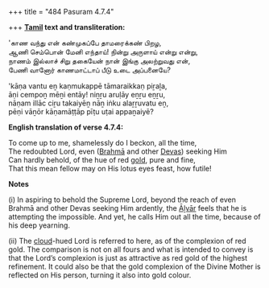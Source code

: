 +++
title = "484 Pasuram 4.7.4"

+++
**[Tamil](/definition/tamil#history "show Tamil definitions") text and transliteration:**

'காண வந்து என் கண்முகப்பே தாமரைக்கண் பிறழ,  
ஆணி செம்பொன் மேனி எந்தாய்! நின்று அருளாய் என்று என்று,  
நாணம் இல்லாச் சிறு தகையேன் நான் இங்கு அலற்றுவது என்,  
பேணி வானோர் காணமாட்டாப் பீடு உடை அப்பனையே?

'kāṇa vantu eṉ kaṇmukappē tāmaraikkaṇ piṟaḻa,  
āṇi cempoṉ mēṉi entāy! niṉṟu aruḷāy eṉṟu eṉṟu,  
nāṇam illāc ciṟu takaiyēṉ nāṉ iṅku alaṟṟuvatu eṉ,  
pēṇi vāṉōr kāṇamāṭṭāp pīṭu uṭai appaṉaiyē?

**English translation of verse 4.7.4:**

To come up to me, shamelessly do I beckon, all the time,  
The redoubted Lord, even ([Brahmā](/definition/brahma#vaishnavism "show Brahmā definitions") and other [Devas](/definition/deva#vaishnavism "show Devas definitions")) seeking Him  
Can hardly behold, of the hue of red [gold](/definition/gold#history "show gold definitions"), pure and fine,  
That this mean fellow may on His lotus eyes feast, how futile!

**Notes**

\(i\) In aspiring to behold the Supreme Lord, beyond the reach of even Brahmā and other Devas seeking Him ardently, the [Āḻvār](/definition/aḻvar#vaishnavism "show Āḻvār definitions") feels that he is attempting the impossible. And yet, he calls Him out all the time, because of his deep yearning.

\(ii\) The [cloud](/definition/cloud#history "show cloud definitions")-hued Lord is referred to here, as of the complexion of red gold. The comparison is not on all fours and what is intended to convey is that the Lord’s complexion is just as attractive as red gold of the highest refinement. It could also be that the gold complexion of the Divine Mother is reflected on His person, turning it also into gold colour.


